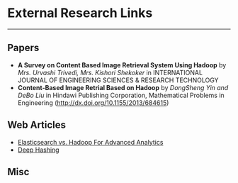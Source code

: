 # External Research Links
---

## Papers
- **A Survey on Content Based Image Retrieval System Using Hadoop** by *Mrs. Urvashi Trivedi, Mrs. Kishori Shekoker* in INTERNATIONAL JOURNAL OF ENGINEERING SCIENCES & RESEARCH TECHNOLOGY 
- **Content-Based Image Retrial Based on Hadoop** by *DongSheng Yin and DeBo Liu* in Hindawi Publishing Corporation, Mathematical Problems in Engineering (http://dx.doi.org/10.1155/2013/684615)

## Web Articles

- [Elasticsearch vs. Hadoop For Advanced Analytics](https://blog.treasuredata.com/blog/2015/08/31/hadoop-vs-elasticsearch-for-advanced-analytics/)
- [Deep Hashing](http://cs.unc.edu/~zhenni/blog/notes/Deep%20Hashing.html)

## Misc